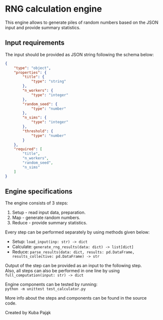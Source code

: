 # RNG calculation engine

This engine allows to generate piles of random numbers based on the JSON input and provide summary statistics.

## Input requirements
The input should be provided as JSON string following the schema below:
```json
{
    "type": "object",
    "properties": {
        "title": {
            "type": "string"
        },
        "n_workers": {
            "type": "integer"
        },
        "random_seed": {
            "type": "number"
        },
        "n_sims": {
            "type": "integer"
        },
        "threshold": {
            "type": "number"
        }
    },
    "required": [
        "title",
        "n_workers",
        "random_seed",
        "n_sims"
    ]
}
```

## Engine specifications

The engine consists of 3 steps:  
1. Setup - read input data, preparation.
2. Map - generate random numbers.
3. Reduce - provide summary statistics.

Every step can be performed separately by using methods given below:
 - Setup:  `load_input(inp: str) -> dict`
 - Calculate: `generate_rng_results(data: dict) -> list[dict]`
 - Reduce:  `parse_results(data: dict, results: pd.DataFrame, results_collective: pd.DataFrame) -> str`

 Output of the step can be provided as an input to the following step.  
 Also, all steps can also be performed in one line by using `full_computation(input: str) -> dict`

 Engine components can be tested by running:  
 `python -m unittest test_calculator.py`
 
 More info about the steps and components can be found in the source code.

 Created by Kuba Pająk